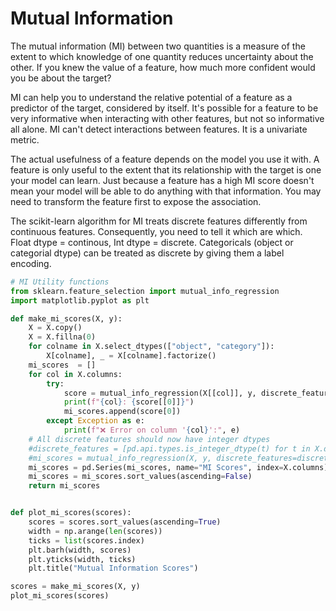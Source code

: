 # Mutual Information
The mutual information (MI) between two quantities is a measure of the extent to which knowledge of one quantity reduces uncertainty about the other. If you knew the value of a feature, how much more confident would you be about the target?

MI can help you to understand the relative potential of a feature as a predictor of the target, considered by itself.
It's possible for a feature to be very informative when interacting with other features, but not so informative all alone. MI can't detect interactions between features. It is a univariate metric.

The actual usefulness of a feature depends on the model you use it with. A feature is only useful to the extent that its relationship with the target is one your model can learn. Just because a feature has a high MI score doesn't mean your model will be able to do anything with that information. You may need to transform the feature first to expose the association.

The scikit-learn algorithm for MI treats discrete features differently from continuous features. Consequently, you need to tell it which are which. Float dtype = continous, Int dtype = discrete. Categoricals (object or categorial dtype) can be treated as discrete by giving them a label encoding.

````Python
# MI Utility functions
from sklearn.feature_selection import mutual_info_regression
import matplotlib.pyplot as plt

def make_mi_scores(X, y):
    X = X.copy()
    X = X.fillna(0) 
    for colname in X.select_dtypes(["object", "category"]):
        X[colname], _ = X[colname].factorize()
    mi_scores  = []
    for col in X.columns:
        try:
            score = mutual_info_regression(X[[col]], y, discrete_features=[pd.api.types.is_integer_dtype(X[col].dtype)])
            print(f"{col}: {score[[0]]}")
            mi_scores.append(score[0])
        except Exception as e:
            print(f"❌ Error on column '{col}':", e)
    # All discrete features should now have integer dtypes
    #discrete_features = [pd.api.types.is_integer_dtype(t) for t in X.dtypes]
    #mi_scores = mutual_info_regression(X, y, discrete_features=discrete_features, random_state=0)
    mi_scores = pd.Series(mi_scores, name="MI Scores", index=X.columns)
    mi_scores = mi_scores.sort_values(ascending=False)
    return mi_scores


def plot_mi_scores(scores):
    scores = scores.sort_values(ascending=True)
    width = np.arange(len(scores))
    ticks = list(scores.index)
    plt.barh(width, scores)
    plt.yticks(width, ticks)
    plt.title("Mutual Information Scores")

scores = make_mi_scores(X, y)
plot_mi_scores(scores)
````
